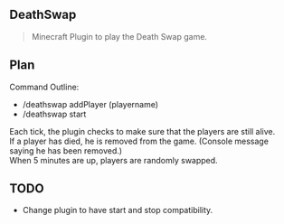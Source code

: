 DeathSwap
---
> Minecraft Plugin to play the Death Swap game.

Plan
---

Command Outline:
- /deathswap addPlayer (playername)
- /deathswap start

Each tick, the plugin checks to make sure that the players are still alive.<br>
If a player has died, he is removed from the game. (Console message saying he has been removed.)<br>
When 5 minutes are up, players are randomly swapped.

TODO
---

- Change plugin to have start and stop compatibility.
